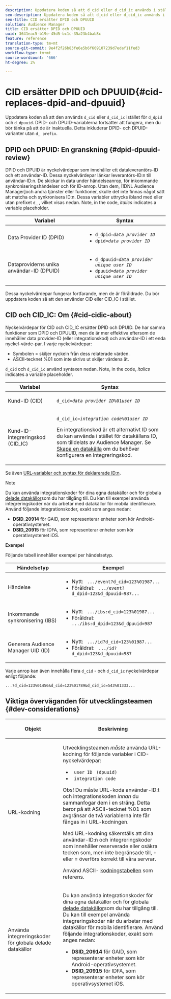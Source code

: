 ```yaml
---
description: Uppdatera koden så att d_cid eller d_cid_ic används i stället för d_pid och d_dpuuid. DPID- och DPUID-variablerna fortsätter att fungera, men du bör tänka på att de är inaktuella. Detta inkluderar DPID- och DPUID-varianter utan d_prefixet.
seo-description: Uppdatera koden så att d_cid eller d_cid_ic används i stället för d_pid och d_dpuuid. DPID- och DPUID-variablerna fortsätter att fungera, men du bör tänka på att de är inaktuella. Detta inkluderar DPID- och DPUID-varianter utan d_prefixet.
seo-title: CID ersätter DPID och DPUUID
solution: Audience Manager
title: CID ersätter DPID och DPUUID
uuid: 3641eac5-b19e-45d5-bc1c-35a23b4bab8c
feature: reference
translation-type: tm+mt
source-git-commit: 9e4f2f26b83fe6e5b6f669107239d7edaf11fed3
workflow-type: tm+mt
source-wordcount: '666'
ht-degree: 2%

---
```



# CID ersätter DPID och DPUUID{#cid-replaces-dpid-and-dpuuid}

Uppdatera koden så att den används `d_cid` eller `d_cid_ic` istället för `d_dpid` och `d_dpuuid`. DPID- och DPUID-variablerna fortsätter att fungera, men du bör tänka på att de är inaktuella. Detta inkluderar DPID- och DPUID-varianter utan `d_ prefix`.

## DPID och DPUID: En granskning {#dpid-dpuuid-review}

DPID och DPUID är nyckelvärdepar som innehåller ett dataleverantörs-ID och ett användar-ID. Dessa nyckelvärdepar länkar leverantörs-ID:n till användar-ID:n. De skickar in data under händelseanrop, för inkommande synkroniseringshändelser och för ID-anrop. Utan dem, [!DNL Audience Manager]och andra tjänster eller funktioner, skulle det inte finnas något sätt att matcha och synkronisera ID:n. Dessa variabler uttrycks ibland med eller utan prefixet `d_` , vilket visas nedan. Note, in the code, *italics* indicates a variable placeholder.

<table id="table_932B4416AE1E44E4A1E98D779D3B1ED5"> 
 <thead> 
  <tr> 
   <th colname="col1" class="entry"> Variabel </th> 
   <th colname="col2" class="entry"> Syntax </th> 
  </tr> 
 </thead>
 <tbody> 
  <tr> 
   <td colname="col1"> <p>Data Provider ID (DPID) </p> </td> 
   <td colname="col2"> 
    <ul id="ul_0567D39DCE784C20A81EC0845C7B1C6B"> 
     <li id="li_DDD8C18266314987A7C802918F4892A8"> <code>d_dpid=<i>data provider ID</i></code> </li> 
     <li id="li_80185558932E416698ABD71158303EA8"> <code>dpid=<i>data provider ID</i></code> </li> 
    </ul> </td> 
  </tr> 
  <tr> 
   <td colname="col1"> <p>Dataproviderns unika användar-ID (DPUID) </p> </td> 
   <td colname="col2"> 
    <ul id="ul_EA7F769523B142CE8FF5886E5CDFF2D9"> 
     <li id="li_C984E2FF0A83495880BB87C610FA3F79"> <code>d_dpuuid=<i>data provider unique user ID</i></code> </li> 
     <li id="li_DCFFAC995DCC49F489ACEFD97A06F877"> <code>dpuuid=<i>data provider unique user ID</i></code> </li> 
    </ul> </td> 
  </tr> 
 </tbody> 
</table>

Dessa nyckelvärdepar fungerar fortfarande, men de är föråldrade. Du bör uppdatera koden så att den använder CID eller CID_IC i stället.

## CID och CID_IC: Om {#cid-cidic-about}

Nyckelvärdepar för CID och CID_IC ersätter DPID och DPUID. De har samma funktioner som DPID och DPUUID, men de är mer effektiva eftersom de innehåller data provider-ID (eller integrationskod) och användar-ID i ett enda nyckel-värde-par. I varje nyckelvärdepar:

* Symbolen = skiljer nyckeln från dess relaterade värden.
* ASCII-tecknet %01 som inte skrivs ut skiljer värdena åt.

`d_cid` och `d_cid_ic` använd syntaxen nedan. Note, in the code, *italics* indicates a variable placeholder.

<table id="table_0C8A4F8FDBC84416B4EB476F67BCFA8E"> 
 <thead> 
  <tr> 
   <th colname="col1" class="entry"> Variabel </th> 
   <th colname="col2" class="entry"> Syntax </th> 
  </tr> 
 </thead>
 <tbody> 
  <tr> 
   <td colname="col1"> <p>Kund-ID (CID) </p> </td> 
   <td colname="col2"> <p> <code>d_cid=<i>data provider ID</i>%01<i>user ID</i></code> </p> </td> 
  </tr> 
  <tr> 
   <td colname="col1"> <p>Kund-ID-integreringskod (CID_IC) </p> </td> 
   <td colname="col2"> <p> <code>d_cid_ic=<i>integration code</i>%01<i>user ID</i></code> </p> <p> En <span class="term"> integrationskod</span> är ett alternativt ID som du kan använda i stället för datakällans ID, som tilldelats av <span class="keyword"> Audience Manager</span>. Se <a href="../features/manage-datasources.md#create-data-source"> Skapa en datakälla</a> om du behöver konfigurera en integreringskod. </p> </td> 
  </tr> 
 </tbody> 
</table>

Se även [URL-variabler och syntax för deklarerade ID:n](../features/declared-ids.md#variables-and-syntax).

>[!NOTE]
>
>Du kan använda integrationskoder för dina egna datakällor och för globala [delade datakällor](../features/datasources-list-and-settings.md#settings-menu-options)som du har tillgång till. Du kan till exempel använda integreringskoder när du arbetar med datakällor för mobila identifierare. Använd följande integrationskoder, exakt som anges nedan:

* **DSID_20914** för GAID, som representerar enheter som kör Android-operativsystemet.
* **DSID_20915** för IDFA, som representerar enheter som kör operativsystemet iOS.

**Exempel**

Följande tabell innehåller exempel per händelsetyp.

<table id="table_097A58CCD6E64C4DB0652271A4F31AE8"> 
 <thead> 
  <tr> 
   <th colname="col1" class="entry"> Händelsetyp </th> 
   <th colname="col2" class="entry"> Exempel </th> 
  </tr>
 </thead>
 <tbody> 
  <tr> 
   <td colname="col1"> <p>Händelse </p> </td> 
   <td colname="col2"> 
    <ul id="ul_6EAB4188C6954512A28D1A8328794BCB"> 
     <li id="li_344AAEF1622343489E2AD6E2929CEA98">Nytt: <code> .../event?d_cid=123%01987...</code> </li> 
     <li id="li_B673C1BA5AD24C46AB8F8232EF89CE89">Föråldrat: <code> .../event?d_dpid=123&amp;d_dpuuid=987...</code> </li> 
    </ul> </td> 
  </tr> 
  <tr> 
   <td colname="col1"> <p>Inkommande synkronisering (IBS) </p> </td> 
   <td colname="col2"> 
    <ul id="ul_78270745CBC2469B8CA9EDB7032B8F92"> 
     <li id="li_8C4620A04504442185F013F74E6B0647">Nytt: <code> .../ibs:d_cid=123%01987...</code> </li> 
     <li id="li_2A8F761C76334C1BB097CF1A9D7E8429">Föråldrat: <code> .../ibs:d_dpid=123&amp;d_dpuuid=987</code> </li> 
    </ul> </td> 
  </tr> 
  <tr> 
   <td colname="col1"> <p>Generera Audience Manager UID (ID) </p> </td> 
   <td colname="col2"> 
    <ul id="ul_EAA764DCFF7244F69ABF67ACEE13E579"> 
     <li id="li_18467A531FAF454A881CBD157BBFD6D2">Nytt: <code> .../id?d_cid=123%01987...</code> </li> 
     <li id="li_433C33F7BC284362AC7CC3C9DC0BF471">Föråldrat: <code> .../id?d_dpid=123&amp;d_dpuuid=987</code> </li> 
    </ul> </td> 
  </tr> 
 </tbody> 
</table>

Varje anrop kan även innehålla flera `d_cid` - och `d_cid_ic` nyckelvärdepar enligt följande:

```
...?d_cid=123%01456&d_cid=123%01789&d_cid_ic=543%01333...
```

## Viktiga överväganden för utvecklingsteamen {#dev-considerations}

<table id="table_5DD068FAE68A42CDB49B6C064706802A"> 
 <thead> 
  <tr> 
   <th colname="col1" class="entry"> <p>Objekt </p> </th> 
   <th colname="col2" class="entry"> <p>Beskrivning </p> </th> 
  </tr>
 </thead>
 <tbody> 
  <tr> 
   <td colname="col1"> <p>URL-kodning </p> </td> 
   <td colname="col2"> <p>Utvecklingsteamen <i>måste</i> använda URL-kodning för följande variabler i CID-nyckelvärdepar: </p> <p> 
     <ul id="ul_66DCB63C60914057B2BE21F49D9A36CA"> 
      <li id="li_6D82B4DB40BB4BB0B8FAF5841577FAAC"><code> user ID</code> <code> (dpuuid)</code> </li> 
      <li id="li_D2F94B07B0D84B09A5CDFA48518DDD62"><code> integration code</code> </li> 
     </ul> </p> <p> <p>Obs! Du måste URL-koda användar-ID:t och integrationskoden <i>innan</i> du sammanfogar dem i en sträng. Detta beror på att ASCII-tecknet %01 som avgränsar de två variablerna inte får fångas in i URL-kodningen. </p> </p> <p>Med URL-kodning säkerställs att dina användar-ID:n och integreringskoder som innehåller reserverade eller osäkra tecken som, men inte begränsade till, + eller = överförs korrekt till våra servrar. </p> <p>Använd ASCII- <a href="https://www.w3schools.com/tags/ref_urlencode.asp" format="https" scope="external"> kodningstabellen</a> som referens. </p> </td> 
  </tr> 
  <tr> 
   <td colname="col1"> <p>Använda integreringskoder för globala delade datakällor </p> </td> 
   <td colname="col2"> <p>Du kan använda integrationskoder för dina egna datakällor och för globala <a href="../features/datasources-list-and-settings.md#settings-menu-options"> delade datakällor</a>som du har tillgång till. Du kan till exempel använda integreringskoder när du arbetar med datakällor för mobila identifierare. Använd följande integrationskoder, exakt som anges nedan: </p> <p> 
     <ul id="ul_B306EE96A3BD4CE982E113D5E23826CF"> 
      <li id="li_3340C7AFA9AB4105A2CCF3E476EC7552"> <b>DSID_20914</b> för GAID, som representerar enheter som kör Android-operativsystemet. </li> 
      <li id="li_779D9F08021043FCB233A0ABF5160C76"> <b>DSID_20915</b> för IDFA, som representerar enheter som kör operativsystemet iOS. </li> 
     </ul> </p> </td> 
  </tr> 
 </tbody> 
</table>

